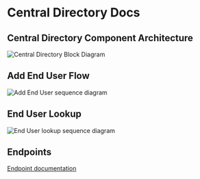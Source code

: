 # Central Directory Docs

## Central Directory Component Architecture

![Central Directory Block Diagram](./central_directory_block_diagram.png)

## Add End User Flow

![Add End User sequence diagram](./central_directory_sequence_add_end_user.png)

## End User Lookup

![End User lookup sequence diagram](./central_directory_sequence_end_user_lookup.png)


## Endpoints

[Endpoint documentation](./central_directory_endpoints.md)